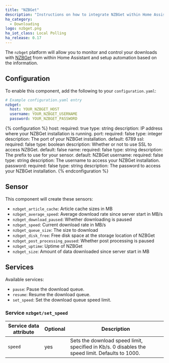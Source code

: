 ```yaml
---
title: "NZBGet"
description: "Instructions on how to integrate NZBGet within Home Assistant."
ha_category:
  - Downloading
logo: nzbget.png
ha_iot_class: Local Polling
ha_release: 0.17
---
```


The `nzbget` platform will allow you to monitor and control your downloads with [NZBGet](http://NZBGet.net) from within Home Assistant and setup automation based on the information.

## Configuration

To enable this component, add the following to your `configuration.yaml`:

```yaml
# Example configuration.yaml entry
nzbget:
  host: YOUR_NZBGET_HOST
  username: YOUR_NZBGET_USERNAME
  password: YOUR_NZBGET_PASSWORD
```

{% configuration %}
host:
  required: true
  type: string
  description: IP address where your NZBGet installation is running.
port:
  required: false
  type: integer
  description: The port of your NZBGet installation.
  default: 6789
ssl:
  required: false
  type: boolean
  description: Whether or not to use SSL to access NZBGet.
  default: false
name:
  required: false
  type: string
  description: The prefix to use for your sensor.
  default: NZBGet
username:
  required: false
  type: string
  description: The username to access your NZBGet installation.
password:
  required: false
  type: string
  description: The password to access your NZBGet installation.
{% endconfiguration %}

## Sensor

This component will create these sensors:

- `nzbget_article_cache`: Article cache sizes in MB
- `nzbget_average_speed`: Average download rate since server start in MB/s
- `nzbget_download_paused`: Whether downloading is paused
- `nzbget_speed`: Current download rate in MB/s
- `nzbget_queue_size`: The size to download
- `nzbget_disk_free`: Free disk space at the storage location of NZBGet
- `nzbget_post_processing_paused`: Whether post processing is paused
- `nzbget_uptime`: Uptime of NZBGet
- `nzbget_size`: Amount of data downloaded since server start in MB

## Services

Available services: 

  - `pause`: Pause the download queue.
  - `resume`: Resume the download queue.
  - `set_speed`: Set the download queue speed limit.

### Service `nzbget/set_speed`

| Service data attribute | Optional | Description |                                                                                     
|------------------------|----------|-------------------------------------------------------------------------------------------------|
| `speed`                |      yes | Sets the download speed limit, specified in Kb/s. 0 disables the speed limit. Defaults to 1000. |
